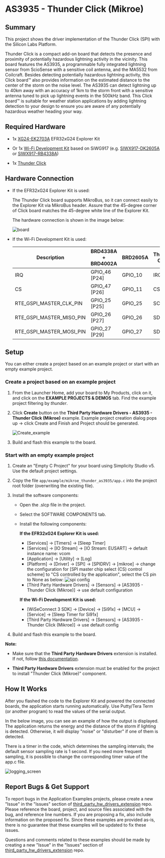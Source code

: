 # AS3935 - Thunder Click (Mikroe) #

## Summary ##

This project shows the driver implementation of the Thunder Click (SPI) with the Silicon Labs Platform.

Thunder Click is a compact add-on board that detects the presence and proximity of potentially hazardous lightning activity in the vicinity. This board features the AS3935, a programmable fully integrated lightning sensor from ScioSense with a sensitive coil antenna, and the MA5532 from Coilcraft. Besides detecting potentially hazardous lightning activity, this Click board™ also provides information on the estimated distance to the center of the storm on the noise level. The AS3935 can detect lightning up to 40km away with an accuracy of 1km to the storm front with a sensitive antenna tuned to pick up lightning events in the 500kHz band. This Click board™ is suitable for weather station applications by adding lightning detection to your design to ensure you are aware of any potentially hazardous weather heading your way.

## Required Hardware ##

- 1x [XG24-EK2703A](https://www.silabs.com/development-tools/wireless/efr32xg24-explorer-kit) EFR32xG24 Explorer Kit

- Or 1x [Wi-Fi Development Kit](https://www.silabs.com/development-tools/wireless/wi-fi) based on SiWG917 (e.g. [SIWX917-DK2605A](https://www.silabs.com/development-tools/wireless/wi-fi/siwx917-dk2605a-wifi-6-bluetooth-le-soc-dev-kit) or [SIWX917-RB4338A](https://www.silabs.com/development-tools/wireless/wi-fi/siwx917-rb4338a-wifi-6-bluetooth-le-soc-radio-board))

- 1x [Thunder Click](https://www.mikroe.com/thunder-click)

## Hardware Connection ##

- If the EFR32xG24 Explorer Kit is used:

  The Thunder Click board supports MikroBus, so it can connect easily to the Explorer Kit via MikroBus header. Assure that the 45-degree corner of Click board matches the 45-degree white line of the Explorer Kit.

  The hardware connection is shown in the image below:

  ![board](image/hardware_connection.png)

- If the Wi-Fi Development Kit is used:

  | Description  | BRD4338A + BRD4002A | BRD2605A | Thunder Click  |
  | -------------| ------------------- | -------------------- | --------------- |
  | IRQ                      | GPIO_46 [P24] | GPIO_10        | IRQ             |
  | CS                       | GPIO_47 [P26] | GPIO_11        | CS              |
  | RTE_GSPI_MASTER_CLK_PIN  | GPIO_25 [P25] | GPIO_25        | SCK             |
  | RTE_GSPI_MASTER_MISO_PIN | GPIO_26 [P27] | GPIO_26        | SDO             |
  | RTE_GSPI_MASTER_MOSI_PIN | GPIO_27 [P29] | GPIO_27        | SDI             |

## Setup ##

You can either create a project based on an example project or start with an empty example project.

### Create a project based on an example project ###

1. From the Launcher Home, add your board to My Products, click on it, and click on the **EXAMPLE PROJECTS & DEMOS** tab. Find the example project filtering by *thunder*.

2. Click **Create** button on the **Third Party Hardware Drivers - AS3935 - Thunder Click (Mikroe)** example. Example project creation dialog pops up -> click Create and Finish and Project should be generated.

   ![Create_example](image/create_example.png)

3. Build and flash this example to the board.

### Start with an empty example project ###

1. Create an "Empty C Project" for your board using Simplicity Studio v5. Use the default project settings.

2. Copy the file `app/example/mikroe_thunder_as3935/app.c` into the project root folder (overwriting the existing file).

3. Install the software components:

    - Open the .slcp file in the project.

    - Select the SOFTWARE COMPONENTS tab.

    - Install the following components:

      **If the EFR32xG24 Explorer Kit is used:**

        - [Services] → [Timers] → [Sleep Timer]
        - [Services] → [IO Stream] → [IO Stream: EUSART] → default instance name: vcom
        - [Application] → [Utility] → [Log]
        - [Platform] → [Driver] → [SPI] → [SPIDRV] → [mikroe] → change the configuration for [SPI master chip select (CS) control scheme] to "CS controlled by the application", select the CS pin to None as below:
          ![spi config](image/spi_config.png)
        - [Third Party Hardware Drivers] → [Sensors] → [AS3935 - Thunder Click (Mikroe)] → use default configuration

      **If the Wi-Fi Development Kit is used:**

        - [WiSeConnect 3 SDK] → [Device] → [Si91x] → [MCU] → [Service] → [Sleep Timer for Si91x]
        - [Third Party Hardware Drivers] → [Sensors] → [AS3935 - Thunder Click (Mikroe)] → use default config

4. Build and flash this example to the board.

**Note:**

- Make sure that the **Third Party Hardware Drivers** extension is installed. If not, follow [this documentation](https://github.com/SiliconLabs/third_party_hw_drivers_extension/blob/master/README.md#how-to-add-to-simplicity-studio-ide).

- **Third Party Hardware Drivers** extension must be enabled for the project to install "Thunder Click (Mikroe)" component.

## How It Works ##

After you flashed the code to the Explorer Kit and powered the connected boards, the application starts running automatically. Use Putty/Tera Term (or another program) to read the values of the serial output.

In the below image, you can see an example of how the output is displayed. The application returns the energy and the distance of the storm if lighting is detected. Otherwise, it will display "noise" or "disturber" if one of them is detected.

There is a timer in the code, which determines the sampling intervals; the default sensor sampling rate is 1 second. If you need more frequent sampling, it is possible to change the corresponding timer value of the app.c file.

![logging_screen](image/result.png)

## Report Bugs & Get Support ##

To report bugs in the Application Examples projects, please create a new "Issue" in the "Issues" section of [third_party_hw_drivers_extension](https://github.com/SiliconLabs/third_party_hw_drivers_extension) repo. Please reference the board, project, and source files associated with the bug, and reference line numbers. If you are proposing a fix, also include information on the proposed fix. Since these examples are provided as-is, there is no guarantee that these examples will be updated to fix these issues.

Questions and comments related to these examples should be made by creating a new "Issue" in the "Issues" section of [third_party_hw_drivers_extension](https://github.com/SiliconLabs/third_party_hw_drivers_extension) repo.
